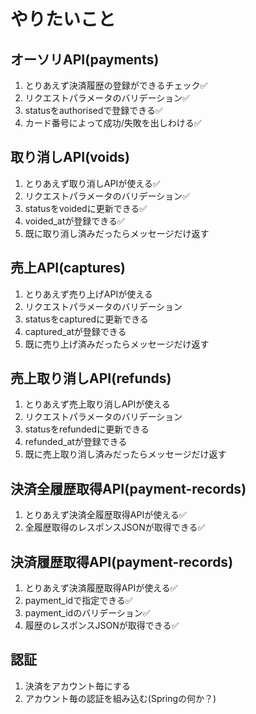 # やりたいこと

## オーソリAPI(payments)
1. とりあえず決済履歴の登録ができるチェック✅
1. リクエストパラメータのバリデーション✅
1. statusをauthorisedで登録できる✅
1. カード番号によって成功/失敗を出しわける✅
## 取り消しAPI(voids)
1. とりあえず取り消しAPIが使える✅
1. リクエストパラメータのバリデーション✅
1. statusをvoidedに更新できる✅
1. voided_atが登録できる✅
1. 既に取り消し済みだったらメッセージだけ返す
## 売上API(captures)
1. とりあえず売り上げAPIが使える
1. リクエストパラメータのバリデーション
1. statusをcapturedに更新できる
1. captured_atが登録できる
1. 既に売り上げ済みだったらメッセージだけ返す
## 売上取り消しAPI(refunds)
1. とりあえず売上取り消しAPIが使える
1. リクエストパラメータのバリデーション
1. statusをrefundedに更新できる
1. refunded_atが登録できる
1. 既に売上取り消し済みだったらメッセージだけ返す
## 決済全履歴取得API(payment-records)
1. とりあえず決済全履歴取得APIが使える✅
1. 全履歴取得のレスポンスJSONが取得できる✅
## 決済履歴取得API(payment-records)
1. とりあえず決済履歴取得APIが使える✅
1. payment_idで指定できる✅
1. payment_idのバリデーション✅
1. 履歴のレスポンスJSONが取得できる✅
## 認証
1. 決済をアカウント毎にする
1. アカウント毎の認証を組み込む(Springの何か？)
